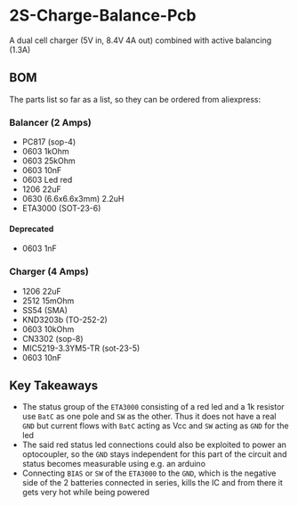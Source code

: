 # 2S-Charge-Balance-Pcb
A dual cell charger (5V in, 8.4V 4A out) combined with active balancing (1.3A)


## BOM
The parts list so far as a list, so they can be ordered from aliexpress:

### Balancer (2 Amps)
- PC817 (sop-4)
- 0603 1kOhm
- 0603 25kOhm
- 0603 10nF
- 0603 Led red
- 1206 22uF
- 0630 (6.6x6.6x3mm) 2.2uH
- ETA3000 (SOT-23-6)
#### Deprecated
- 0603 1nF

### Charger (4 Amps)
- 1206 22uF
- 2512 15mOhm
- SS54 (SMA)
- KND3203b (TO-252-2)
- 0603 10kOhm
- CN3302 (sop-8)
- MIC5219-3.3YM5-TR (sot-23-5)
- 0603 10nF

## Key Takeaways
- The status group of the `ETA3000` consisting of a red led and a 1k resistor use `BatC` as one pole and `SW` as the other. Thus it does not have a real `GND` but current flows with `BatC` acting as Vcc and `SW` acting as `GND` for the led
- The said red status led connections could also be exploited to power an optocoupler, so the `GND` stays independent for this part of the circuit and status becomes measurable using e.g. an arduino
- Connecting `BIAS` or `SW` of the `ETA3000` to the `GND`, which is the negative side of the 2 batteries connected in series, kills the IC and from there it gets very hot while being powered

